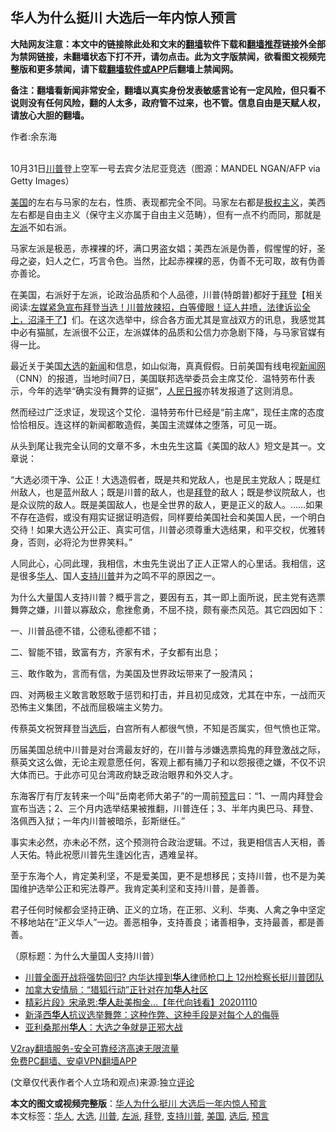  <h2>华人为什么挺川 大选后一年内惊人预言</h2> <p class="notice"><b>大陆网友注意：本文中的链接除此处和文末的<a href="https://github.com/bannedbook/fanqiang" >翻墙</a>软件下载和<a href="https://github.com/killgcd/justmysocks/blob/master/README.md">翻墙推荐</a>链接外全部为禁网链接，未翻墙状态下打不开，请勿点击。此为文字版禁闻，欲看图文视频完整版和更多禁闻，请下载<a href="https://github.com/bannedbook/fanqiang">翻墙软件或APP</a>后翻墙上禁闻网。</p><p>备注：翻墙看新闻非常安全，翻墙以真实身份发表敏感言论有一定风险，但只看不说则没有任何风险，翻的人太多，政府管不过来，也不管。信息自由是天赋人权，请放心大胆的翻墙。</b></p>  <div class="entry"> <p>作者:余东海</p> <p><br /> 10月31日<a href="https://www.bannedbook.org/bnews/tag/%e5%b7%9d%e6%99%ae/" class="st_tag internal_tag" rel="tag" title="标签 川普 下的日志">川普</a>登上空军一号去宾夕法尼亚竞选（图源：MANDEL NGAN/AFP via Getty Images） </p> <p> <a href="https://www.bannedbook.org/bnews/tag/%e7%be%8e%e5%9b%bd/" class="st_tag internal_tag" rel="tag" title="标签 美国 下的日志">美国</a>的左右与马家的左右，性质、表现都完全不同。马家左右都是<span class='wp_keywordlink'><a href="https://www.bannedbook.org/forum2/topic223.html" title="极权主义与现代民主" target="_blank">极权主义</a></span>，美西左右都是自由主义（保守主义亦属于自由主义范畴），但有一点不约而同，那就是<a href="https://www.bannedbook.org/bnews/tag/%e5%b7%a6%e6%b4%be/" class="st_tag internal_tag" rel="tag" title="标签 左派 下的日志">左派</a>不如右派。 </p> <p>马家左派是极恶，赤裸裸的坏，满口男盗女娼；美西左派是伪善，假惺惺的好，圣母之姿，妇人之仁，巧言令色。当然，比起赤裸裸的恶，伪善不无可取，故有伪善亦善论。 </p> <p>在美国，右派好于左派，论政治品质和个人品德，川普(特朗普)都好于<span class='wp_keywordlink'><a href="https://www.bannedbook.org/bnews/comments/20201018/1415809.html" title="“硬盘门”再爆：拿中共华信10％股的“大人物”正是拜登" target="_blank">拜登</a></span>【相关阅读:<a href='https://www.bannedbook.org/bnews/bannedvideo/20201108/1427782.html' target='_blank'>左媒紧急宣布拜登当选！川普放辣招，白等傻眼！证人井喷，法律诉讼全上，沼泽干了</a>】们。在这次选举中，综合各方面尤其是宣战双方的讯息，我感觉其中必有猫腻，左派很不公正，左派媒体的品质和公信力亦急剧下降，与马家官媒有得一比。 </p>  <p>最近关于美国<a href="https://www.bannedbook.org/bnews/tag/%e5%a4%a7%e9%80%89/" class="st_tag internal_tag" rel="tag" title="标签 大选 下的日志">大选</a>的<span class='wp_keywordlink_affiliate'><a href="https://www.bannedbook.org/" title="新闻">新闻</a></span>和信息，如山似海，真真假假。日前美国有线电视<span class='wp_keywordlink_affiliate'><a href="https://www.bannedbook.org/" title="新闻网">新闻网</a></span>（CNN）的报道，当地时间7日，美国联邦选举委员会主席艾伦．温特劳布什表示，今年的选举“确实没有舞弊的证据”，<span class='wp_keywordlink'><a href="https://www.bannedbook.org/forum2/topic109.html" title="透视人民日报" target="_blank">人民日报</a></span>亦转发报道了这则消息。 </p> <p>然而经过广泛求证，发现这个艾伦．温特劳布什已经是“前主席”，现任主席的态度恰恰相反。连这样的新闻都敢造假，美国主流媒体之堕落，可见一斑。 </p> <p>从头到尾让我完全认同的文章不多，木虫先生这篇《美国的敌人》短文是其一。文章说： </p> <p>“大选必须干净、公正！大选造假者，既是共和党敌人，也是民主党敌人；既是红州敌人，也是蓝州敌人；既是川普的敌人，也是<a href="https://www.bannedbook.org/bnews/tag/%e6%8b%9c%e7%99%bb/" class="st_tag internal_tag" rel="tag" title="标签 拜登 下的日志">拜登</a>的敌人；既是参议院敌人，也是众议院的敌人。既是美国敌人，也是全世界的敌人，更是正义的敌人。&hellip;&hellip;如果不存在造假，或没有翔实证据证明造假，同样要给美国社会和美国人民，一个明白交待！如果大选公开公正、真实可信，川普必须尊重大选结果，和平交权，优雅转身，否则，必将沦为世界笑料。” </p> <p>人同此心，心同此理，我相信，木虫先生说出了正人正常人的心里话。我相信，这是很多<a href="https://www.bannedbook.org/bnews/tag/%e5%8d%8e%e4%ba%ba/" class="st_tag internal_tag" rel="tag" title="标签 华人 下的日志">华人</a>、国人<a href="https://www.bannedbook.org/bnews/tag/%E6%94%AF%E6%8C%81%E5%B7%9D%E6%99%AE/" class="st_tag internal_tag" rel="tag" title="标签 支持川普 下的日志">支持川普</a>并为之鸣不平的原因之一。 </p>  <p>为什么大量国人支持川普？概乎言之，要因有五，其一即上面所说，民主党有选票舞弊之嫌，川普以寡敌众，愈挫愈勇，不屈不挠，颇有豪杰风范。其它四因如下： </p> <p>一、川普品德不错，公德私德都不错； </p> <p>二、智能不错，致富有方，齐家有术，子女都有出息； </p> <p>三、敢作敢为，言而有信，为美国及世界政坛带来了一股清风； </p> <p>四、对两极主义敢言敢怒敢于惩罚和打击，并且初见成效，尤其在中东，一战而灭恐怖主义集团，不战而屈极端主义势力。 </p>  <p>传蔡英文祝贺拜登当<a href="https://www.bannedbook.org/bnews/tag/%E9%80%89%E5%90%8E/" class="st_tag internal_tag" rel="tag" title="标签 选后 下的日志">选后</a>，白宫所有人都很气愤，不知是否属实，但气愤也正常。 </p> <p>历届美国总统中川普是对台湾最友好的，在川普与涉嫌选票捣鬼的拜登激战之际，蔡英文这么做，无论主观意愿任何，客观上都有捅刀子和以怨报德之嫌，不仅不识大体而已。于此亦可见台湾政府缺乏政治眼界和外交人才。 </p> <p>东海客厅有厅友转来一个叫“岳南老师大弟子”的一周前<span class='wp_keywordlink'><a href="https://www.bannedbook.org/forum5/" title="预言玄学禁书下载" rel="nofollow">预言</a></span>曰：“1、一周内拜登会宣布当选；2、三个月内选举结果被推翻，川普连任；3、半年内奥巴马、拜登、洛佩西入狱；一年内川普被暗杀，彭斯继任。” </p> <p>事实未必然，亦未必不然，这个预测符合政治逻辑。不过，我更相信吉人天相，善人天佑。特此祝愿川普先生逢凶化吉，遇难呈祥。 </p> <p>至于东海个人，肯定美利坚，不是爱美国，更不是想移民；支持川普，也不是为美国维护选举公正和宪法尊严。我肯定美利坚和支持川普，是善善。 </p>  <p>君子任何时候都会坚持正确、正义的立场，在正邪、义利、华夷、人禽之争中坚定不移地站在“正义华人”一边。善恶相争，支持善良；诸善相争，支持最善，都是善善。 </p> <p>（原标题：为什么大量国人支持川普） </p> <ul class='op-related-articles' title='相关阅读'> <li><a href='https://www.bannedbook.org/bnews/topimagenews/20201111/1429032.html' target='_blank'>川普全面开战将强势回归? 内华达撞到<b>华人</b>律师枪口上 12州检察长挺川普团队</a></li> <li><a href='https://www.bannedbook.org/bnews/headline/20201111/1429025.html' target='_blank'>加拿大安情局：“猎狐行动”正针对在加<b>华人</b>社区</a></li> <li><a href='https://www.bannedbook.org/bnews/taiwannews/20201110/1429010.html' target='_blank'>精彩片段》宋承恩:<b>华人</b>赴美掏金...【年代向钱看】20201110</a></li> <li><a href='https://www.bannedbook.org/bnews/bannedvideo/20201110/1428661.html' target='_blank'>新泽西<b>华人</b>抗议选举舞弊：这种作弊、这种手段是对每个人的侮辱</a></li> <li><a href='https://www.bannedbook.org/bnews/bannedvideo/20201110/1428441.html' target='_blank'>亚利桑那州<b>华人</b>：大选之争就是正邪大战</a></li> </ul> <p class="texttj"> <a href="https://www.bannedbook.org/forum23/topic22702.html" target="_blank">V2ray翻墙服务-安全可靠经济高速无限流量</a><br/> <a href="https://github.com/bannedbook/fanqiang/wiki/%E7%A6%81%E9%97%BB%E7%BD%91%E5%AE%89%E5%8D%93%E7%BF%BB%E5%A2%99%E6%96%B0%E9%97%BBAPP" target="_blank">免费PC翻墙、安卓VPN翻墙APP</a></p><p> (文章仅代表作者个人立场和观点)来源:独立<span class='wp_keywordlink_affiliate'><a href="https://www.bannedbook.org/bnews/comments/" title="新闻评论" target="_blank">评论</a></span></p><a name='sharetosocial'></a>       <div><b>本文的图文或视频完整版</b>：<a href='https://www.bannedbook.org/bnews/comments/20201111/1429249.html'>华人为什么挺川 大选后一年内惊人预言</a></div>  </div><!--END ENTRY--> <div class="postfooter"> <div>本文标签：<a href="https://www.bannedbook.org/bnews/tag/%e5%8d%8e%e4%ba%ba/" rel="tag">华人</a>, <a href="https://www.bannedbook.org/bnews/tag/%e5%a4%a7%e9%80%89/" rel="tag">大选</a>, <a href="https://www.bannedbook.org/bnews/tag/%e5%b7%9d%e6%99%ae/" rel="tag">川普</a>, <a href="https://www.bannedbook.org/bnews/tag/%e5%b7%a6%e6%b4%be/" rel="tag">左派</a>, <a href="https://www.bannedbook.org/bnews/tag/%e6%8b%9c%e7%99%bb/" rel="tag">拜登</a>, <a href="https://www.bannedbook.org/bnews/tag/%E6%94%AF%E6%8C%81%E5%B7%9D%E6%99%AE/" rel="tag">支持川普</a>, <a href="https://www.bannedbook.org/bnews/tag/%e7%be%8e%e5%9b%bd/" rel="tag">美国</a>, <a href="https://www.bannedbook.org/bnews/tag/%E9%80%89%E5%90%8E/" rel="tag">选后</a>, <a href="https://www.bannedbook.org/bnews/tag/%e9%a2%84%e8%a8%80/" rel="tag">预言</a></div>  </div><!--END POSTFOOTER--> 